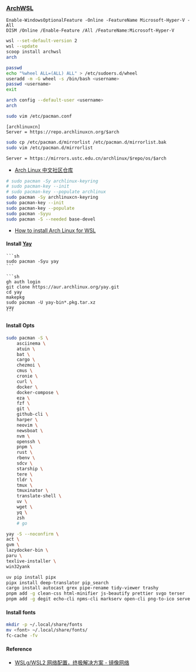 ### [ArchWSL](https://github.com/yuk7/ArchWSL)

```pwsh
Enable-WindowsOptionalFeature -Online -FeatureName Microsoft-Hyper-V -All
DISM /Online /Enable-Feature /All /FeatureName:Microsoft-Hyper-V
```

```sh
wsl --set-default-version 2
wsl --update
scoop install archwsl
arch
```

```sh
passwd
echo "%wheel ALL=(ALL) ALL" > /etc/sudoers.d/wheel
useradd -m -G wheel -s /bin/bash <username>
passwd <username>
exit
```

```sh
arch config --default-user <username>
arch
```

```sh
sudo vim /etc/pacman.conf
```

```
[archlinuxcn]
Server = https://repo.archlinuxcn.org/$arch
```

```sh
sudo cp /etc/pacman.d/mirrorlist /etc/pacman.d/mirrorlist.bak
sudo vim /etc/pacman.d/mirrorlist
```

```
Server = https://mirrors.ustc.edu.cn/archlinux/$repo/os/$arch
```

- [Arch Linux 中文社区仓库](https://www.archlinuxcn.org/archlinux-cn-repo-and-mirror/)

```sh
# sudo pacman -Sy archlinux-keyring
# sudo pacman-key --init
# sudo pacman-key --populate archlinux
sudo pacman -Sy archlinuxcn-keyring
sudo pacman-key --init
sudo pacman-key --populate
sudo pacman -Syyu
sudo pacman -S --needed base-devel
```

- [How to install Arch Linux for WSL](https://dev.to/jrcharney/how-to-install-arch-linux-for-wsl-184a)

#### Install [Yay](https://github.com/Jguer/yay)

````{tab} pacman
```sh
sudo pacman -Syu yay
```
````

````{tab} From source
```sh
gh auth login
git clone https://aur.archlinux.org/yay.git
cd yay
makepkg
sudo pacman -U yay-bin*.pkg.tar.xz
yay
```
````

#### Install Opts

```sh
sudo pacman -S \
	asciinema \
	atuin \
	bat \
	cargo \
	chezmoi \
	cmus \
	cronie \
	curl \
	docker \
	docker-compose \
	eza \
	fzf \
	git \
	github-cli \
	harper \
	neovim \
	newsboat \
	nvm \
	openssh \
	pnpm \
	rust \
	rbenv \
	sdcv \
	starship \
	tere \
	tldr \
	tmux \
	tmuxinator \
	translate-shell \
	uv \
	wget \
	yq \
	zsh
	# go
```

```sh
yay -S --noconfirm \
act \
gvm \
lazydocker-bin \
paru \
texlive-installer \
win32yank
```

```sh
uv pip install pipx
pipx install deep-translator pip_search
cargo install autocast grex pipe-rename tidy-viewer trashy
pnpm add -g clean-css html-minifier js-beautify prettier svgo terser
pnpm add -g degit echo-cli npms-cli markserv open-cli png-to-ico serve
```

#### Install fonts

```sh
mkdir -p ~/.local/share/fonts
mv <font> ~/.local/share/fonts/
fc-cache -fv
```

#### Reference

- [WSLg/WSL2 网络配置，终极解决方案 - 镜像网络](https://blog.gazer.win/essay/wsl2-mirrored-network.html)